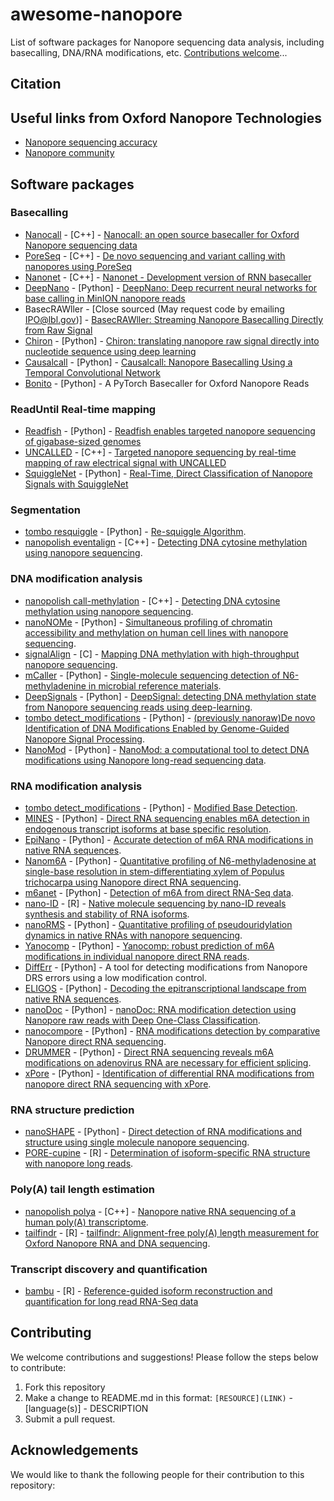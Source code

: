 # awesome-nanopore

List of software packages for Nanopore sequencing data analysis, including basecalling, DNA/RNA modifications, etc. [Contributions welcome](https://github.com/goekelab/awesome-nanopore#contributing)...

## Citation

## Useful links from Oxford Nanopore Technologies
- [Nanopore sequencing accuracy](http://nanoporetech.com/accuracy)
- [Nanopore community](https://nanoporetech.com/community)

## Software packages

### Basecalling

- [Nanocall](https://github.com/mateidavid/nanocall) - [C++] - [Nanocall: an open source basecaller for Oxford Nanopore sequencing data](https://academic.oup.com/bioinformatics/article/33/1/49/2525680)
- [PoreSeq](https://github.com/tszalay/poreseq) - [C++] - [De novo sequencing and variant calling with nanopores using PoreSeq](https://www.nature.com/articles/nbt.3360)
- [Nanonet](https://github.com/ProgramFiles/nanonet) - [C++] - [Nanonet - Development version of RNN basecaller](https://github.com/ProgramFiles/nanonet)
- [DeepNano](https://github.com/jeammimi/deepnano) - [Python] - [DeepNano: Deep recurrent neural networks for base calling in MinION nanopore reads](https://journals.plos.org/plosone/article?id=10.1371/journal.pone.0178751)
- BasecRAWller - [Close sourced (May request code by emailing IPO@lbl.gov)] - [BasecRAWller: Streaming Nanopore Basecalling Directly from Raw Signal](https://www.biorxiv.org/content/10.1101/133058v1)
- [Chiron](https://github.com/haotianteng/Chiron) - [Python] - [Chiron: translating nanopore raw signal directly into nucleotide sequence using deep learning](https://academic.oup.com/gigascience/article/7/5/giy037/4966989)
- [Causalcall](https://github.com/scutbioinformatic/causalcall) - [Python] - [Causalcall: Nanopore Basecalling Using a Temporal Convolutional Network](https://www.frontiersin.org/articles/10.3389/fgene.2019.01332/full)
- [Bonito](https://github.com/nanoporetech/bonito) - [Python] - A PyTorch Basecaller for Oxford Nanopore Reads

### ReadUntil Real-time mapping

- [Readfish](https://github.com/LooseLab/readfish) - [Python] - [Readfish enables targeted nanopore sequencing of gigabase-sized genomes](https://www.nature.com/articles/s41587-020-00746-x)
- [UNCALLED](https://github.com/skovaka/UNCALLED) - [C++] - [Targeted nanopore sequencing by real-time mapping of raw electrical signal with UNCALLED](https://www.nature.com/articles/s41587-020-0731-9)
- [SquiggleNet](https://github.com/welch-lab/SquiggleNet) - [Python] - [Real-Time, Direct Classification of Nanopore Signals with SquiggleNet](https://www.biorxiv.org/content/10.1101/2021.01.15.426907v2)

### Segmentation

- [tombo resquiggle](https://nanoporetech.github.io/tombo/resquiggle.html) - [Python] - [Re-squiggle Algorithm](https://nanoporetech.github.io/tombo/resquiggle.html).
- [nanopolish eventalign](https://github.com/jts/nanopolish) - [C++] - [Detecting DNA cytosine methylation using nanopore sequencing](https://www.nature.com/articles/nmeth.4184).

### DNA modification analysis

- [nanopolish call-methylation](https://github.com/jts/nanopolish) - [C++] - [Detecting DNA cytosine methylation using nanopore sequencing](https://www.nature.com/articles/nmeth.4184).
- [nanoNOMe](https://github.com/timplab/nanoNOMe) - [Python] - [Simultaneous profiling of chromatin accessibility and methylation on human cell lines with nanopore sequencing](https://www.nature.com/articles/s41592-020-01000-7).
- [signalAlign](https://github.com/ArtRand/signalAlign) - [C] - [Mapping DNA methylation with high-throughput nanopore sequencing](https://www.nature.com/articles/nmeth.4189).
- [mCaller](https://github.com/al-mcintyre/mCaller) - [Python] - [Single-molecule sequencing detection of N6-methyladenine in microbial reference materials](https://www.nature.com/articles/s41467-019-08289-9).
- [DeepSignals](https://github.com/bioinfomaticsCSU/deepsignal) - [Python] - [DeepSignal: detecting DNA methylation state from Nanopore sequencing reads using deep-learning](https://academic.oup.com/bioinformatics/article/35/22/4586/5474907).
- [tombo detect_modifications](https://nanoporetech.github.io/tombo/modified_base_detection.html) - [Python] - [(previously nanoraw)De novo Identification of DNA Modifications Enabled by Genome-Guided Nanopore Signal Processing](https://www.biorxiv.org/content/10.1101/094672v2).
- [NanoMod](https://github.com/WGLab/NanoMod) - [Python] - [NanoMod: a computational tool to detect DNA modifications using Nanopore long-read sequencing data](https://bmcgenomics.biomedcentral.com/articles/10.1186/s12864-018-5372-8).

### RNA modification analysis

- [tombo detect_modifications](https://nanoporetech.github.io/tombo/modified_base_detection.html) - [Python] - [Modified Base Detection](https://nanoporetech.github.io/tombo/modified_base_detection.html).
- [MINES](https://github.com/YeoLab/MINES) - [Python] - [Direct RNA sequencing enables m6A detection in endogenous transcript isoforms at base specific resolution](https://rnajournal.cshlp.org/content/early/2019/10/17/rna.072785.119).
- [EpiNano](https://github.com/enovoa/EpiNano) - [Python] - [Accurate detection of m6A RNA modifications in native RNA sequences](https://www.nature.com/articles/s41467-019-11713-9).
- [Nanom6A](https://github.com/gaoyubang/nanom6A) - [Python] - [Quantitative profiling of N6-methyladenosine at single-base resolution in stem-differentiating xylem of Populus trichocarpa using Nanopore direct RNA sequencing](https://genomebiology.biomedcentral.com/articles/10.1186/s13059-020-02241-7).
- [m6anet](https://github.com/GoekeLab/m6anet) - [Python] - [Detection of m6A from direct RNA-Seq data](http://doi.org/10.5281/zenodo.4692776).
- [nano-ID](https://github.com/birdumbrella/nano-ID) - [R] - [Native molecule sequencing by nano-ID reveals synthesis and stability of RNA isoforms](https://genome.cshlp.org/content/30/9/1332.full).
- [nanoRMS](https://github.com/novoalab/nanoRMS) - [Python] - [Quantitative profiling of pseudouridylation dynamics in native RNAs with nanopore sequencing](https://www.nature.com/articles/s41587-021-00915-6?proof=t%3B).
- [Yanocomp](https://github.com/bartongroup/yanocomp) - [Python] - [Yanocomp: robust prediction of m6A modifications in individual nanopore direct RNA reads](https://www.biorxiv.org/content/10.1101/2021.06.15.448494v1).
- [DiffErr](https://github.com/bartongroup/differr_nanopore_DRS) - [Python] - A tool for detecting modifications from Nanopore DRS errors using a low modification control.
- [ELIGOS](https://gitlab.com/piroonj/eligos2) - [Python] - [Decoding the epitranscriptional landscape from native RNA sequences](https://academic.oup.com/nar/article/49/2/e7/5876284).
- [nanoDoc](https://github.com/uedaLabR/nanoDoc) - [Python] - [nanoDoc: RNA modification detection using Nanopore raw reads with Deep One-Class Classification](https://www.biorxiv.org/content/10.1101/2020.09.13.295089v1).
- [nanocompore](https://github.com/tleonardi/nanocompore) - [Python] - [RNA modifications detection by comparative Nanopore direct RNA sequencing](https://www.biorxiv.org/content/10.1101/843136v1).
- [DRUMMER](https://github.com/DepledgeLab/DRUMMER) - [Python] - [Direct RNA sequencing reveals m6A modifications on adenovirus RNA are necessary for efficient splicing](https://www.nature.com/articles/s41467-020-19787-6.pdf?origin=ppub).
- [xPore](https://github.com/GoekeLab/xpore) - [Python] - [Identification of differential RNA modifications from nanopore direct RNA sequencing with xPore](https://doi.org/10.1038/s41587-021-00949-w).

### RNA structure prediction

- [nanoSHAPE](https://github.com/physnano/rRNA_nanoSHAPE) - [Python] - [Direct detection of RNA modifications and structure using single molecule nanopore sequencing](https://www.biorxiv.org/content/10.1101/2020.05.31.126763v1).
- [PORE-cupine](https://github.com/awjga/PORE-cupine) - [R] - [Determination of isoform-specific RNA structure with nanopore long reads](https://www.nature.com/articles/s41587-020-0712-z).

### Poly(A) tail length estimation

- [nanopolish polya](https://github.com/jts/nanopolish) - [C++] - [Nanopore native RNA sequencing of a human poly(A) transcriptome](https://www.nature.com/articles/s41592-019-0617-2?proof=t).
- [tailfindr](https://github.com/adnaniazi/tailfindr) - [R] - [tailfindr: Alignment-free poly(A) length measurement for Oxford Nanopore RNA and DNA sequencing](https://rnajournal.cshlp.org/content/early/2019/07/02/rna.071332.119).

### Transcript discovery and quantification

- [bambu](https://github.com/GoekeLab/bambu) - [R] - [Reference-guided isoform reconstruction and quantification for long read RNA-Seq data](http://www.bioconductor.org/packages/release/bioc/html/bambu.html)

## Contributing
We welcome contributions and suggestions! Please follow the steps below to contribute:
1. Fork this repository
2. Make a change to README.md in this format: `[RESOURCE](LINK)` - [language(s)] - DESCRIPTION
3. Submit a pull request.

## Acknowledgements
We would like to thank the following people for their contribution to this repository:
